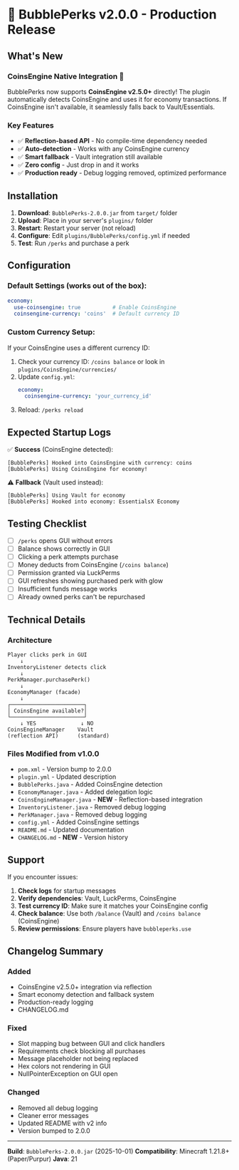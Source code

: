 # 🎉 BubblePerks v2.0.0 - Production Release

## What's New

### CoinsEngine Native Integration 🫧
BubblePerks now supports **CoinsEngine v2.5.0+** directly! The plugin automatically detects CoinsEngine and uses it for economy transactions. If CoinsEngine isn't available, it seamlessly falls back to Vault/Essentials.

### Key Features
- ✅ **Reflection-based API** - No compile-time dependency needed
- ✅ **Auto-detection** - Works with any CoinsEngine currency
- ✅ **Smart fallback** - Vault integration still available
- ✅ **Zero config** - Just drop in and it works
- ✅ **Production ready** - Debug logging removed, optimized performance

## Installation

1. **Download**: `BubblePerks-2.0.0.jar` from `target/` folder
2. **Upload**: Place in your server's `plugins/` folder
3. **Restart**: Restart your server (not reload)
4. **Configure**: Edit `plugins/BubblePerks/config.yml` if needed
5. **Test**: Run `/perks` and purchase a perk

## Configuration

### Default Settings (works out of the box):
```yaml
economy:
  use-coinsengine: true          # Enable CoinsEngine
  coinsengine-currency: 'coins'  # Default currency ID
```

### Custom Currency Setup:
If your CoinsEngine uses a different currency ID:
1. Check your currency ID: `/coins balance` or look in `plugins/CoinsEngine/currencies/`
2. Update `config.yml`:
   ```yaml
   economy:
     coinsengine-currency: 'your_currency_id'
   ```
3. Reload: `/perks reload`

## Expected Startup Logs

✅ **Success** (CoinsEngine detected):
```
[BubblePerks] Hooked into CoinsEngine with currency: coins
[BubblePerks] Using CoinsEngine for economy!
```

⚠️ **Fallback** (Vault used instead):
```
[BubblePerks] Using Vault for economy
[BubblePerks] Hooked into economy: EssentialsX Economy
```

## Testing Checklist

- [ ] `/perks` opens GUI without errors
- [ ] Balance shows correctly in GUI
- [ ] Clicking a perk attempts purchase
- [ ] Money deducts from CoinsEngine (`/coins balance`)
- [ ] Permission granted via LuckPerms
- [ ] GUI refreshes showing purchased perk with glow
- [ ] Insufficient funds message works
- [ ] Already owned perks can't be repurchased

## Technical Details

### Architecture
```
Player clicks perk in GUI
    ↓
InventoryListener detects click
    ↓
PerkManager.purchasePerk()
    ↓
EconomyManager (facade)
    ↓
┌───────────────────────┐
│ CoinsEngine available?│
└───────────────────────┘
    ↓ YES              ↓ NO
CoinsEngineManager    Vault
(reflection API)      (standard)
```

### Files Modified from v1.0.0
- `pom.xml` - Version bump to 2.0.0
- `plugin.yml` - Updated description
- `BubblePerks.java` - Added CoinsEngine detection
- `EconomyManager.java` - Added delegation logic
- `CoinsEngineManager.java` - **NEW** - Reflection-based integration
- `InventoryListener.java` - Removed debug logging
- `PerkManager.java` - Removed debug logging
- `config.yml` - Added CoinsEngine settings
- `README.md` - Updated documentation
- `CHANGELOG.md` - **NEW** - Version history

## Support

If you encounter issues:

1. **Check logs** for startup messages
2. **Verify dependencies**: Vault, LuckPerms, CoinsEngine
3. **Test currency ID**: Make sure it matches your CoinsEngine config
4. **Check balance**: Use both `/balance` (Vault) and `/coins balance` (CoinsEngine)
5. **Review permissions**: Ensure players have `bubbleperks.use`

## Changelog Summary

### Added
- CoinsEngine v2.5.0+ integration via reflection
- Smart economy detection and fallback system
- Production-ready logging
- CHANGELOG.md

### Fixed
- Slot mapping bug between GUI and click handlers
- Requirements check blocking all purchases
- Message placeholder not being replaced
- Hex colors not rendering in GUI
- NullPointerException on GUI open

### Changed
- Removed all debug logging
- Cleaner error messages
- Updated README with v2 info
- Version bumped to 2.0.0

---

**Build**: `BubblePerks-2.0.0.jar` (2025-10-01)
**Compatibility**: Minecraft 1.21.8+ (Paper/Purpur)
**Java**: 21
